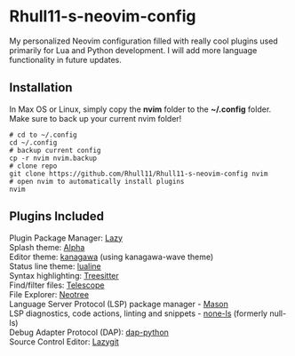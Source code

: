 # Rhull11-s-neovim-config
My personalized Neovim configuration filled with really cool plugins used primarily for Lua and Python development. I will add more language functionality in future updates.

## Installation
In Max OS or Linux, simply copy the **nvim** folder to the **~/.config** folder.
Make sure to back up your current nvim folder!

```
# cd to ~/.config
cd ~/.config
# backup current config
cp -r nvim nvim.backup
# clone repo
git clone https://github.com/Rhull11/Rhull11-s-neovim-config nvim
# open nvim to automatically install plugins
nvim
```

## Plugins Included

Plugin Package Manager: [Lazy](https://github.com/folke/lazy.nvim)  
Splash theme: [Alpha](https://github.com/goolord/alpha-nvim)  
Editor theme: [kanagawa](https://github.com/rebelot/kanagawa.nvim) (using kanagawa-wave theme)  
Status line theme: [lualine](https://github.com/nvim-lualine/lualine.nvim)  
Syntax highlighting: [Treesitter](https://github.com/nvim-treesitter/nvim-treesitter)  
Find/filter files: [Telescope](https://github.com/nvim-telescope/telescope.nvim)  
File Explorer: [Neotree](https://github.com/nvim-neo-tree/neo-tree.nvim)  
Language Server Protocol (LSP) package manager - [Mason](https://github.com/williamboman/mason.nvim)  
LSP diagnostics, code actions, linting and snippets - [none-ls](https://github.com/nvimtools/none-ls.nvim) (formerly null-ls)  
Debug Adapter Protocol (DAP): [dap-python](https://github.com/mfussenegger/nvim-dap-python)  
Source Control Editor: [Lazygit](https://github.com/kdheepak/lazygit.nvim)  
